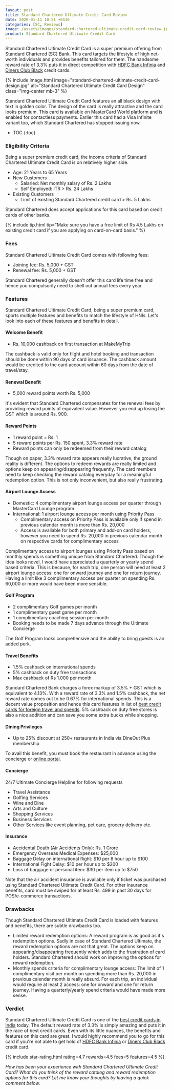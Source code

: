 ```yaml
---
layout: post
title: Standard Chartered Ultimate Credit Card Review
date: 2020-01-11 10:51 +0530
categories: [SC, Reviews]
image: /assets/images/standard-chartered-ultimate-credit-card-review.jpg
product: Standard Chartered Ultimate Credit Card
---
```


Standard Chartered Ultimate Credit Card is a super premium offering from Standard Chartered (SC) Bank. This card targets the lifestyle of high net-worth individuals and provides benefits tailored for them. The handsome reward rate of 3.3% puts it in direct competition with [HDFC Bank Infinia](/hdfc-bank-infinia-credit-card-review/) and [Diners Club Black](/hdfc-diners-club-black-credit-card-review/) credit cards.

{% include image.html image="standard-chartered-ultimate-credit-card-design.jpg" alt="Standard Chartered Ultimate Credit Card Design" class="img-center mb-3" %}

Standard Chartered Ultimate Credit Card features an all black design with text in golden color. The design of the card is really attractive and the card looks premium. This card is available on MasterCard World platform and is enabled for contactless payments. Earlier this card had a Visa Infinite variant too, which Standard Chartered has stopped issuing now.

<!-- prettier-ignore -->
* TOC
{:toc}

### Eligibility Criteria

Being a super premium credit card, the income criteria of Standard Chartered Ultimate Credit Card is on relatively higher side.

- Age: 21 Years to 65 Years
- New Customers
  - Salaried: Net monthly salary of Rs. 2 Lakhs
  - Self Employed: ITR > Rs. 24 Lakhs
- Existing Customers
  - Limit of existing Standard Chartered credit card > Rs. 5 Lakhs

Standard Chartered does accept applications for this card based on credit cards of other banks.

{% include tip.html tip="Make sure you have a free limit of Rs 4.5 Lakhs on existing credit card if you are applying on card-on-card basis." %}

### Fees

Standard Chartered Ultimate Credit Card comes with following fees:

- Joining fee: Rs. 5,000 + GST
- Renewal fee: Rs. 5,000 + GST

Standard Chartered generally doesn't offer this card life time free and hence you compulsorily need to shell out annual fees every year.

### Features

Standard Chartered Ultimate Credit Card, being a super premium card, sports multiple features and benefits to match the lifestyle of HNIs. Let's look into each of these features and benefits in detail.

#### Welcome Benefit

- Rs. 10,000 cashback on first transaction at MakeMyTrip

The cashback is valid only for flight and hotel booking and transaction should be done within 90 days of card issuance. The cashback amount would be credited to the card account within 60 days from the date of travel/stay.

#### Renewal Benefit

- 5,000 reward points worth Rs. 5,000

It's evident that Standard Chartered compensates for the renewal fees by providing reward points of equivalent value. However you end up losing the GST which is around Rs. 900.

#### Reward Points

- 1 reward point = Rs. 1
- 5 reward points per Rs. 150 spent, 3.3% reward rate
- Reward points can only be redeemed from their reward catalog

Though on paper, 3.3% reward rate appears really lucrative, the ground reality is different. The options to redeem rewards are really limited and options keep on appearing/disappearing frequently. The card members need to keep checking the reward catalog everyday for a meaningful redemption option. This is not only inconvenient, but also really frustrating.

#### Airport Lounge Access

- Domestic: 4 complimentary airport lounge access per quarter through MasterCard Lounge program
- International: 1 airport lounge access per month using Priority Pass
  - Complimentary access on Priority Pass is available only if spend in previous calendar month is more than Rs. 20,000
  - Access is available for both primary and add-on card holders, however you need to spend Rs. 20,000 in previous calendar month on respective cards for complimentary access

Complimentary access to airport lounges using Priority Pass based on monthly spends is something unique from Standard Chartered. Though the idea looks novel, I would have appreciated a quarterly or yearly spend based criteria. This is because, for each trip, one person will need at least 2 airport lounge access: one for onward journey and one for return journey. Having a limit like 3 complimentary access per quarter on spending Rs. 60,000 or more would have been more sensible.

#### Golf Program

- 2 complimentary Golf games per month
- 1 complimentary guest game per month
- 1 complimentary coaching session per month
- Booking needs to be made 7 days advance through the Ultimate Concierge

The Golf Program looks comprehensive and the ability to bring guests is an added perk.

#### Travel Benefits

- 1.5% cashback on international spends
- 5% cashback on duty free transactions
- Max cashback of Rs 1.000 per month

Standard Chartered Bank charges a forex markup of 3.5% + GST which is equivalent to 4.13%. With a reward rate of 3.3% and 1.5% cashback, the net reward rate comes out to be 0.67% for international spends. This is a decent value proposition and hence this card features in list of [best credit cards for foreign travel and spends](/best-credit-cards-in-india-with-low-forex-currency-markup-for-international-travel-spends/). 5% cashback on duty free stores is also a nice addition and can save you some extra bucks while shopping.

#### Dining Privileges

- Up to 25% discount at 250+ restaurants in India via DineOut Plus membership

To avail this benefit, you must book the restaurant in advance using the concierge or [online portal](https://scb.dineout.co.in/).

#### Concierge

24/7 Ultimate Concierge Helpline for following requests

- Travel Assistance
- Golfing Services
- Wine and Dine
- Arts and Culture
- Shopping Services
- Business Services
- Other Services like event planning, pet care, grocery delivery etc.

#### Insurance

- Accidental Death (Air Accidents Only): Rs. 1 Crore
- Emergency Overseas Medical Expenses: \$25,000
- Baggage Delay on international flight: $10 per 8 hour up to $100
- International Fight Delay: $10 per hour up to $200
- Loss of baggage or personal item: $30 per item up to $750

Note that the air accident insurance is available only if ticket was purchased using Standard Chartered Ultimate Credit Card. For other insurance benefits, card must be swiped for at least Rs. 499 in past 30 days for POS/e-commerce transactions.

### Drawbacks

Though Standard Chartered Ultimate Credit Card is loaded with features and benefits, there are subtle drawbacks too.

- Limited reward redemption options: A reward program is as good as it's redemption options. Sadly in case of Standard Chartered Ultimate, the reward redemption options are not that great. The options keep on appearing/disappearing frequently which adds to the frustration of card holders. Standard Chartered should work on improving the options for reward redemption.
- Monthly spends criteria for complimentary lounge access: The limit of 1 complimentary visit per month on spending more than Rs. 20,000 in previous calendar month is really absurd. For each trip, an individual would require at least 2 access: one for onward and one for return journey. Having a quarterly/yearly spend criteria would have made more sense.

### Verdict

Standard Chartered Ultimate Credit Card is one of the [best credit cards in India](/best-credit-cards-in-india-for-2020/) today. The default reward rate of 3.3% is simply amazing and puts it in the race of best credit cards. Even with its little nuances, the benefits and features on this card are great. I would highly recommend you to go for this card if you're not able to get hold of [HDFC Bank Infinia](/hdfc-bank-infinia-credit-card-review/) or [Diners Club Black](/hdfc-diners-club-black-credit-card-review/) credit card.

{% include star-rating.html rating=4.7 rewards=4.5 fees=5 features=4.5 %}

_How has been your experience with Standard Chartered Ultimate Credit Card? What do you think of the reward catalog and reward redemption options for this card? Let me know your thoughts by leaving a quick comment below._
